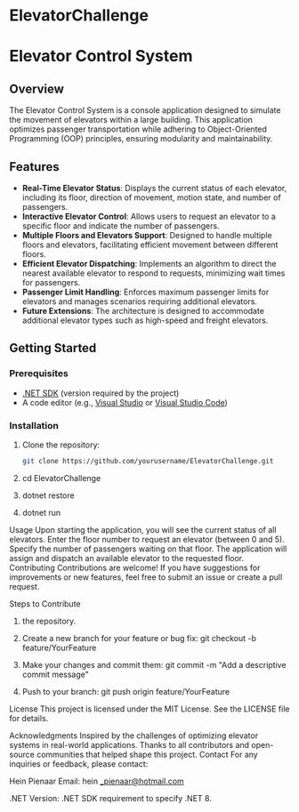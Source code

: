 # ElevatorChallenge

# Elevator Control System

## Overview
The Elevator Control System is a console application designed to simulate the movement of elevators within a large building. This application optimizes passenger transportation while adhering to Object-Oriented Programming (OOP) principles, ensuring modularity and maintainability.

## Features
- **Real-Time Elevator Status**: Displays the current status of each elevator, including its floor, direction of movement, motion state, and number of passengers.
- **Interactive Elevator Control**: Allows users to request an elevator to a specific floor and indicate the number of passengers.
- **Multiple Floors and Elevators Support**: Designed to handle multiple floors and elevators, facilitating efficient movement between different floors.
- **Efficient Elevator Dispatching**: Implements an algorithm to direct the nearest available elevator to respond to requests, minimizing wait times for passengers.
- **Passenger Limit Handling**: Enforces maximum passenger limits for elevators and manages scenarios requiring additional elevators.
- **Future Extensions**: The architecture is designed to accommodate additional elevator types such as high-speed and freight elevators.

## Getting Started

### Prerequisites
- [.NET SDK](https://dotnet.microsoft.com/download) (version required by the project)
- A code editor (e.g., [Visual Studio](https://visualstudio.microsoft.com/) or [Visual Studio Code](https://code.visualstudio.com/))

### Installation
1. Clone the repository:
   ```bash
   git clone https://github.com/yourusername/ElevatorChallenge.git

2. cd ElevatorChallenge

3. dotnet restore

4. dotnet run


Usage
Upon starting the application, you will see the current status of all elevators.
Enter the floor number to request an elevator (between 0 and 5).
Specify the number of passengers waiting on that floor.
The application will assign and dispatch an available elevator to the requested floor.
Contributing
Contributions are welcome! If you have suggestions for improvements or new features, feel free to submit an issue or create a pull request.

Steps to Contribute
1.  the repository.
2. Create a new branch for your feature or bug fix:
git checkout -b feature/YourFeature

3. Make your changes and commit them:
git commit -m "Add a descriptive commit message"

4. Push to your branch:
git push origin feature/YourFeature

License
This project is licensed under the MIT License. See the LICENSE file for details.

Acknowledgments
Inspired by the challenges of optimizing elevator systems in real-world applications.
Thanks to all contributors and open-source communities that helped shape this project.
Contact
For any inquiries or feedback, please contact:

Hein Pienaar
Email: hein _pienaar@hotmail.com

.NET Version:
.NET SDK requirement to specify .NET 8.


